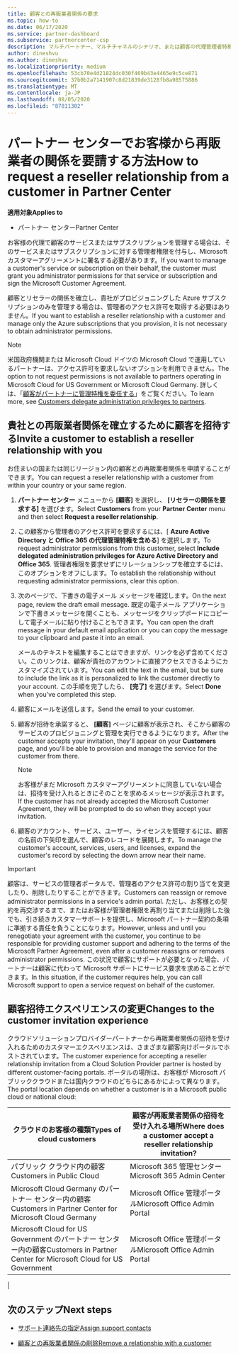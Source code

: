 ```yaml
---
title: 顧客との再販業者関係の要求
ms.topic: how-to
ms.date: 06/17/2020
ms.service: partner-dashboard
ms.subservice: partnercenter-csp
description: マルチパートナー、マルチチャネルのシナリオ、または顧客の代理管理者特権を復元する必要がある場合は、顧客との関係を要求します。
author: dineshvu
ms.author: dineshvu
ms.localizationpriority: medium
ms.openlocfilehash: 53cb70e4d21824dc030f469b43e4465e9c5ce871
ms.sourcegitcommit: 37b0b2a7141907c8d21839de3128fb8a98575886
ms.translationtype: MT
ms.contentlocale: ja-JP
ms.lasthandoff: 08/05/2020
ms.locfileid: "87811302"
---
```

# <a name="how-to-request-a-reseller-relationship-from-a-customer-in-partner-center"></a><span data-ttu-id="f0bcb-103">パートナー センターでお客様から再販業者の関係を要請する方法</span><span class="sxs-lookup"><span data-stu-id="f0bcb-103">How to request a reseller relationship from a customer in Partner Center</span></span>

<span data-ttu-id="f0bcb-104">**適用対象**</span><span class="sxs-lookup"><span data-stu-id="f0bcb-104">**Applies to**</span></span>

- <span data-ttu-id="f0bcb-105">パートナー センター</span><span class="sxs-lookup"><span data-stu-id="f0bcb-105">Partner Center</span></span>

<span data-ttu-id="f0bcb-106">お客様の代理で顧客のサービスまたはサブスクリプションを管理する場合は、そのサービスまたはサブスクリプションに対する管理者権限を付与し、Microsoft カスタマーアグリーメントに署名する必要があります。</span><span class="sxs-lookup"><span data-stu-id="f0bcb-106">If you want to manage a customer's service or subscription on their behalf, the customer must grant you administrator permissions for that service or subscription and sign the Microsoft Customer Agreement.</span></span>

<span data-ttu-id="f0bcb-107">顧客とリセラーの関係を確立し、貴社がプロビジョニングした Azure サブスクリプションのみを管理する場合は、管理者のアクセス許可を取得する必要はありません。</span><span class="sxs-lookup"><span data-stu-id="f0bcb-107">If you want to establish a reseller relationship with a customer and manage only the Azure subscriptions that you provision, it is not necessary to obtain administrator permissions.</span></span>

>[!NOTE] 
><span data-ttu-id="f0bcb-108">米国政府機関または Microsoft Cloud ドイツの Microsoft Cloud で運用しているパートナーは、アクセス許可を要求しないオプションを利用できません。</span><span class="sxs-lookup"><span data-stu-id="f0bcb-108">The option to not request permissions is not available to partners operating in Microsoft Cloud for US Government or Microsoft Cloud Germany.</span></span> <span data-ttu-id="f0bcb-109">詳しくは、「[顧客がパートナーに管理特権を委任する](customers-revoke-admin-privileges.md)」をご覧ください。</span><span class="sxs-lookup"><span data-stu-id="f0bcb-109">To learn more, see [Customers delegate administration privileges to partners](customers-revoke-admin-privileges.md).</span></span>

## <a name="invite-a-customer-to-establish-a-reseller-relationship-with-you"></a><span data-ttu-id="f0bcb-110">貴社との再販業者関係を確立するために顧客を招待する</span><span class="sxs-lookup"><span data-stu-id="f0bcb-110">Invite a customer to establish a reseller relationship with you</span></span>

<span data-ttu-id="f0bcb-111">お住まいの国または同じリージョン内の顧客との再販業者関係を申請することができます。</span><span class="sxs-lookup"><span data-stu-id="f0bcb-111">You can request a reseller relationship with a customer from within your country or your same region.</span></span>

1. <span data-ttu-id="f0bcb-112">**パートナー センター** メニューから **[顧客]** を選択し、 **[リセラーの関係を要求する]** を選びます。</span><span class="sxs-lookup"><span data-stu-id="f0bcb-112">Select **Customers** from your **Partner Center** menu and then select **Request a reseller relationship**.</span></span>

2. <span data-ttu-id="f0bcb-113">この顧客から管理者のアクセス許可を要求するには、[ **Azure Active Directory と Office 365 の代理管理特権を含める**] を選択します。</span><span class="sxs-lookup"><span data-stu-id="f0bcb-113">To request administrator permissions from this customer, select **Include delegated administration privileges for Azure Active Directory and Office 365**.</span></span> <span data-ttu-id="f0bcb-114">管理者権限を要求せずにリレーションシップを確立するには、このオプションをオフにします。</span><span class="sxs-lookup"><span data-stu-id="f0bcb-114">To establish the relationship without requesting administrator permissions, clear this option.</span></span>

3. <span data-ttu-id="f0bcb-115">次のページで、下書きの電子メール メッセージを確認します。</span><span class="sxs-lookup"><span data-stu-id="f0bcb-115">On the next page, review the draft email message.</span></span> <span data-ttu-id="f0bcb-116">既定の電子メール アプリケーションで下書きメッセージを開くことも、メッセージをクリップボードにコピーして電子メールに貼り付けることもできます。</span><span class="sxs-lookup"><span data-stu-id="f0bcb-116">You can open the draft message in your default email application or you can copy the message to your clipboard and paste it into an email.</span></span>

   <span data-ttu-id="f0bcb-117">メールのテキストを編集することはできますが、リンクを必ず含めてください。このリンクは、顧客が貴社のアカウントに直接アクセスできるようにカスタマイズされています。</span><span class="sxs-lookup"><span data-stu-id="f0bcb-117">You can edit the text in the email, but be sure to include the link as it is personalized to link the customer directly to your account.</span></span> <span data-ttu-id="f0bcb-118">この手順を完了したら、 **[完了]** を選びます。</span><span class="sxs-lookup"><span data-stu-id="f0bcb-118">Select **Done** when you've completed this step.</span></span>

4. <span data-ttu-id="f0bcb-119">顧客にメールを送信します。</span><span class="sxs-lookup"><span data-stu-id="f0bcb-119">Send the email to your customer.</span></span>

5. <span data-ttu-id="f0bcb-120">顧客が招待を承諾すると、 **[顧客]** ページに顧客が表示され、そこから顧客のサービスのプロビジョニングと管理を実行できるようになります。</span><span class="sxs-lookup"><span data-stu-id="f0bcb-120">After the customer accepts your invitation, they'll appear on your **Customers** page, and you'll be able to provision and manage the service for the customer from there.</span></span>

   > [!NOTE]
   > <span data-ttu-id="f0bcb-121">お客様がまだ Microsoft カスタマーアグリーメントに同意していない場合は、招待を受け入れるときにそのことを求めるメッセージが表示されます。</span><span class="sxs-lookup"><span data-stu-id="f0bcb-121">If the customer has not already accepted the Microsoft Customer Agreement, they will be prompted to do so when they accept your invitation.</span></span> 

6. <span data-ttu-id="f0bcb-122">顧客のアカウント、サービス、ユーザー、ライセンスを管理するには、顧客の名前の下矢印を選んで、顧客のレコードを展開します。</span><span class="sxs-lookup"><span data-stu-id="f0bcb-122">To manage the customer's account, services, users, and licenses, expand the customer's record by selecting the down arrow near their name.</span></span>

> [!IMPORTANT]  
> <span data-ttu-id="f0bcb-123">顧客は、サービスの管理者ポータルで、管理者のアクセス許可の割り当てを変更したり、削除したりすることができます。</span><span class="sxs-lookup"><span data-stu-id="f0bcb-123">Customers can reassign or remove administrator permissions in a service's admin portal.</span></span> <span data-ttu-id="f0bcb-124">ただし、お客様との契約を再交渉するまで、またはお客様が管理者権限を再割り当てまたは削除した後でも、引き続きカスタマーサポートを提供し、Microsoft パートナー契約の条項に準拠する責任を負うことになります。</span><span class="sxs-lookup"><span data-stu-id="f0bcb-124">However, unless and until you renegotiate your agreement with the customer, you continue to be responsible for providing customer support and adhering to the terms of the Microsoft Partner Agreement, even after a customer reassigns or removes administrator permissions.</span></span> <span data-ttu-id="f0bcb-125">この状況で顧客にサポートが必要となった場合、パートナーは顧客に代わって Microsoft サポートにサービス要求を求めることができます。</span><span class="sxs-lookup"><span data-stu-id="f0bcb-125">In this situation, if the customer requires help, you can call Microsoft support to open a service request on behalf of the customer.</span></span>

## <a name="changes-to-the-customer-invitation-experience"></a><span data-ttu-id="f0bcb-126">顧客招待エクスペリエンスの変更</span><span class="sxs-lookup"><span data-stu-id="f0bcb-126">Changes to the customer invitation experience</span></span>

<span data-ttu-id="f0bcb-127">クラウドソリューションプロバイダーパートナーから再販業者関係の招待を受け入れるためのカスタマーエクスペリエンスは、さまざまな顧客向けポータルでホストされています。</span><span class="sxs-lookup"><span data-stu-id="f0bcb-127">The customer experience for accepting a reseller relationship invitation from a Cloud Solution Provider partner is hosted by different customer-facing portals.</span></span> <span data-ttu-id="f0bcb-128">ポータルの場所は、お客様が Microsoft パブリッククラウドまたは国内クラウドのどちらにあるかによって異なります。</span><span class="sxs-lookup"><span data-stu-id="f0bcb-128">The portal location depends on whether a customer is in a Microsoft public cloud or national cloud:</span></span>

|<span data-ttu-id="f0bcb-129">クラウドのお客様の種類</span><span class="sxs-lookup"><span data-stu-id="f0bcb-129">Types of cloud customers</span></span>  | <span data-ttu-id="f0bcb-130">顧客が再販業者関係の招待を受け入れる場所</span><span class="sxs-lookup"><span data-stu-id="f0bcb-130">Where does a customer accept a reseller relationship invitation?</span></span> |
|---------|---------
| <span data-ttu-id="f0bcb-131">パブリック クラウド内の顧客</span><span class="sxs-lookup"><span data-stu-id="f0bcb-131">Customers in Public Cloud</span></span> | <span data-ttu-id="f0bcb-132">Microsoft 365 管理センター</span><span class="sxs-lookup"><span data-stu-id="f0bcb-132">Microsoft 365 Admin Center</span></span> |
| <span data-ttu-id="f0bcb-133">Microsoft Cloud Germany のパートナー センター内の顧客</span><span class="sxs-lookup"><span data-stu-id="f0bcb-133">Customers in Partner Center for Microsoft Cloud Germany</span></span> | <span data-ttu-id="f0bcb-134">Microsoft Office 管理ポータル</span><span class="sxs-lookup"><span data-stu-id="f0bcb-134">Microsoft Office Admin Portal</span></span> |
| <span data-ttu-id="f0bcb-135">Microsoft Cloud for US Government のパートナー センター内の顧客</span><span class="sxs-lookup"><span data-stu-id="f0bcb-135">Customers in Partner Center for Microsoft Cloud for US Government</span></span> | <span data-ttu-id="f0bcb-136">Microsoft Office 管理ポータル</span><span class="sxs-lookup"><span data-stu-id="f0bcb-136">Microsoft Office Admin Portal</span></span> |
|

## <a name="next-steps"></a><span data-ttu-id="f0bcb-137">次のステップ</span><span class="sxs-lookup"><span data-stu-id="f0bcb-137">Next steps</span></span>

- [<span data-ttu-id="f0bcb-138">サポート連絡先の指定</span><span class="sxs-lookup"><span data-stu-id="f0bcb-138">Assign support contacts</span></span>](assign-support-contacts.md)

- [<span data-ttu-id="f0bcb-139">顧客との再販業者関係の削除</span><span class="sxs-lookup"><span data-stu-id="f0bcb-139">Remove a relationship with a customer</span></span>](remove-a-relationship.md)
